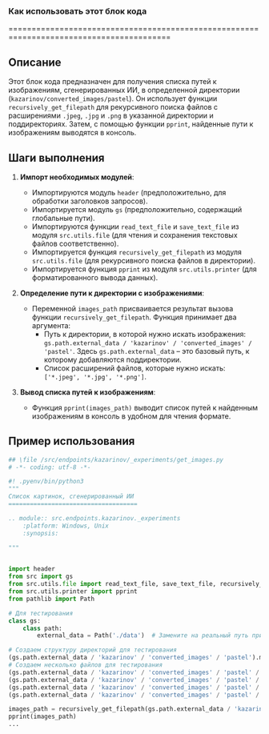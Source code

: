 ### Как использовать этот блок кода
=========================================================================================

Описание
-------------------------
Этот блок кода предназначен для получения списка путей к изображениям, сгенерированных ИИ, в определенной директории (`kazarinov/converted_images/pastel`). Он использует функции `recursively_get_filepath` для рекурсивного поиска файлов с расширениями `.jpeg`, `.jpg` и `.png` в указанной директории и поддиректориях. Затем, с помощью функции `pprint`, найденные пути к изображениям выводятся в консоль.

Шаги выполнения
-------------------------
1. **Импорт необходимых модулей**:
   - Импортируются модуль `header` (предположительно, для обработки заголовков запросов).
   - Импортируется модуль `gs` (предположительно, содержащий глобальные пути).
   - Импортируются функции `read_text_file` и `save_text_file` из модуля `src.utils.file` (для чтения и сохранения текстовых файлов соответственно).
   - Импортируется функция `recursively_get_filepath` из модуля `src.utils.file` (для рекурсивного поиска файлов в директории).
   - Импортируется функция `pprint` из модуля `src.utils.printer` (для форматированного вывода данных).

2. **Определение пути к директории с изображениями**:
   - Переменной `images_path` присваивается результат вызова функции `recursively_get_filepath`. Функция принимает два аргумента:
     - Путь к директории, в которой нужно искать изображения: `gs.path.external_data / 'kazarinov' / 'converted_images' / 'pastel'`. Здесь `gs.path.external_data` – это базовый путь, к которому добавляются поддиректории.
     - Список расширений файлов, которые нужно искать: `['*.jpeg', '*.jpg', '*.png']`.

3. **Вывод списка путей к изображениям**:
   - Функция `pprint(images_path)` выводит список путей к найденным изображениям в консоль в удобном для чтения формате.

Пример использования
-------------------------

```python
## \file /src/endpoints/kazarinov/_experiments/get_images.py
# -*- coding: utf-8 -*-

#! .pyenv/bin/python3
"""
Список картинок, сгенерированный ИИ
====================================

.. module:: src.endpoints.kazarinov._experiments 
	:platform: Windows, Unix
	:synopsis:

"""


import header
from src import gs
from src.utils.file import read_text_file, save_text_file, recursively_get_filepath
from src.utils.printer import pprint
from pathlib import Path

# Для тестирования
class gs:
    class path:
        external_data = Path('./data')  # Замените на реальный путь при необходимости

# Создаем структуру директорий для тестирования
(gs.path.external_data / 'kazarinov' / 'converted_images' / 'pastel').mkdir(parents=True, exist_ok=True)
# Создаем несколько файлов для тестирования
(gs.path.external_data / 'kazarinov' / 'converted_images' / 'pastel' / 'image1.jpeg').touch()
(gs.path.external_data / 'kazarinov' / 'converted_images' / 'pastel' / 'image2.jpg').touch()
(gs.path.external_data / 'kazarinov' / 'converted_images' / 'pastel' / 'image3.png').touch()
(gs.path.external_data / 'kazarinov' / 'converted_images' / 'pastel' / 'not_an_image.txt').touch()

images_path = recursively_get_filepath(gs.path.external_data / 'kazarinov' / 'converted_images' / 'pastel', ['*.jpeg','*.jpg','*.png'])
pprint(images_path)
...